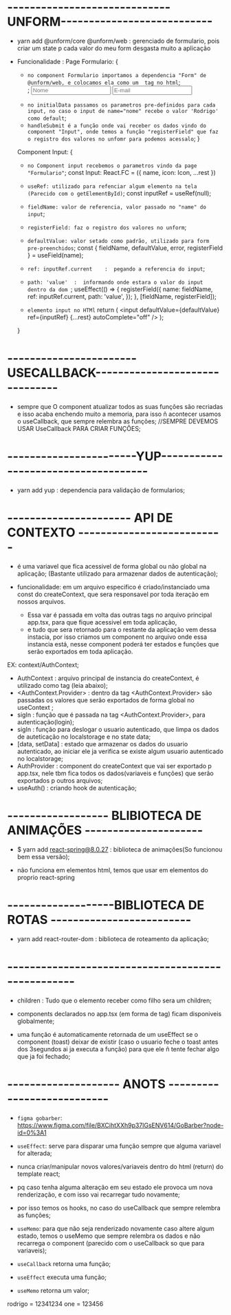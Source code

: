 <!-- markdownlint-disable-file -->
# -----------------------------UNFORM---------------------------

* yarn add @unform/core @unform/web   :   gerenciado de formulario, pois criar um state p cada valor do meu form desgasta muito a aplicação

* Funcionalidade  :
  Page Formulario: {
    * `no component Formulario importamos a dependencia "Form" de @unform/web, e colocamos ela como um  tag no html`;
      <Form initialData={{ nome: 'Rodrigo' }} onSubmit={handleSubmit}>;
        <Input name="name" icon={FiUser} placeholder="Nome" />
        <Input name="email" icon={FiMail} placeholder="E-mail" />
      </Form>
    * `no initialData passamos os parametros pre-definidos para cada input, no caso o input de name="nome" recebe o valor 'Rodrigo' como default`;
    * `handleSubmit é a função onde vai receber os dados vindo do component "Input", onde temos a função "registerField" que faz o registro dos valores no unfomr para podemos acessalo`;
  }

  Component Input: {
    * `no Component input recebemos o parametros vindo da page "Formulario"`;
      const Input: React.FC<InputProps> = ({ name, icon: Icon, ...rest })

    * `useRef: utilizado para refenciar algum elemento na tela (Parecido com o getElementById)`;
      const inputRef = useRef(null);

    * `fieldName: valor de referencia, valor passado no "name" do input`;
    * `registerField: faz o registro dos valores no unform`;
    * `defaultValue: valor setado como padrão, utilizado para form pre-preenchidos`;
      const { fieldName, defaultValue, error, registerField } = useField(name);

    * `ref: inputRef.current    :  pegando a referencia do input`;
    * `path: 'value'  :  informando onde estara o valor do input dentro da dom `;
      useEffect(() => {
        registerField({
          name: fieldName,
          ref: inputRef.current,
          path: 'value',
        });
      }, [fieldName, registerField]);

    * `elemento input no HTMl`
      return (
          <input
            defaultValue={defaultValue}
            ref={inputRef}
            {...rest}
            autoComplete="off"
          />
      );

  }

# -----------------------USECALLBACK-------------------------------

  * sempre que O component atualizar todos as suas funções são recriadas e isso acaba enchendo muito a memoria, para isso ñ acontecer usamos o useCallback, que sempre relembra as funções;  //SEMPRE DEVEMOS USAR UseCallback PARA CRIAR FUNÇÔES;

# -----------------------YUP------------------------------------

  * yarn add yup   :   dependencia para validação de formularios;


# ---------------------- API DE CONTEXTO --------------------------

* é uma variavel que fica acessivel de forma global ou não global na aplicação; (Bastante utilizado para armazenar dados de autenticação);

* funcionalidade: em um arquivo especifico é criado/instanciado uma const do createContext, que sera responsavel por toda iteração em nossos arquivos.
  - Essa var é passada em volta das outras tags no arquivo principal app.tsx, para que fique acessivel em toda aplicação,
  - e tudo que sera retornado para o restante da aplicação vem dessa instacia, por isso criamos um component no arquivo onde essa instancia está, nesse component poderá ter estados e funções que serão exportados em toda aplicação.

EX: context/AuthContext;
  - AuthContext  :   arquivo principal de instancia do createContext, é utilizado como tag (leia abaixo);
  - <AuthContext.Provider> :  dentro da tag <AuthContext.Provider> são passadas os valores que serão exportados de forma global no useContext ;
  - sigIn  : função que é passada na tag <AuthContext.Provider>, para autenticação(login);
  - sigIn  : função para deslogar o usuario autenticado, que limpa os dados de auteticação no localstorage e no state data;
  - [data, setData]  :   estado que armazenar os dados do usuario autenticado, ao iniciar ele ja verifica se existe algum usuario autenticado no localstorage;
  - AuthProvider : component do createContext que vai ser exportado p app.tsx, nele tbm fica todos os dados(variaveis e funções) que serão exportados p outros arquivos;
  - useAuth()  :   criando hook de autenticação;


# ------------------ BLIBIOTECA DE ANIMAÇÕES ---------------------

* $ yarn add react-spring@8.0.27   :   biblioteca de animações(So funcionou bem essa versão);

* não funciona em elementos html, temos que usar em elementos do proprio react-spring


# -------------------BIBLIOTECA DE ROTAS -------------------------

* yarn add react-router-dom   :   biblioteca de roteamento da aplicação;

# --------------------------------------------------

* children  :   Tudo que o elemento receber como filho sera um children;

* components declarados no app.tsx (em forma de tag) ficam disponiveis globalmente;

* uma função é automaticamente retornada de um useEffect se o component (toast) deixar de existir (caso o usuario feche o toast antes dos 3segundos ai ja executa a função) para que ele ñ tente fechar algo que ja foi fechado;


# -------------------- ANOTS ---------------------------

- `figma gobarber`: https://www.figma.com/file/BXCihtXXh9p37lGsENV614/GoBarber?node-id=0%3A1

- `useEffect`: serve para disparar uma função sempre que alguma variavel for alterada;

- nunca criar/manipular novos valores/variaveis dentro do html (return) do template react;
- pq caso tenha alguma alteração em seu estado ele provoca um nova renderização, e com isso vai recarregar tudo novamente;
- por isso temos os hooks, no caso do useCallback que sempre relembra as funções;
- `useMemo`: para que não seja renderizado novamente caso altere algum estado, temos o useMemo que sempre relembra os dados e não recarrega o component (parecido com o useCallback so que para variaveis);

- `useCallback` retorna uma função;
- `useEffect` executa uma função;
- `useMemo` retorna um valor;

rodrigo = 12341234
one = 123456
